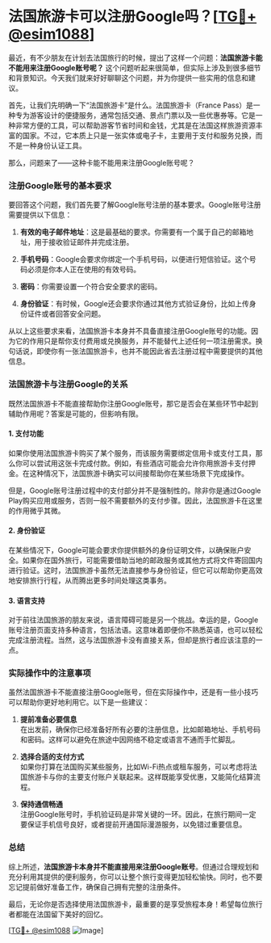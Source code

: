# 法国旅游卡可以注册Google吗？[[TG💪+ @esim1088](https://t.me/s/esim1088)]

最近，有不少朋友在计划去法国旅行的时候，提出了这样一个问题：**法国旅游卡能不能用来注册Google账号呢？** 这个问题听起来很简单，但实际上涉及到很多细节和背景知识。今天我们就来好好聊聊这个问题，并为你提供一些实用的信息和建议。

首先，让我们先明确一下“法国旅游卡”是什么。法国旅游卡（France Pass）是一种专为游客设计的便捷服务，通常包括交通、景点门票以及一些优惠券等。它是一种非常方便的工具，可以帮助游客节省时间和金钱，尤其是在法国这样旅游资源丰富的国家。不过，它本质上只是一张实体或电子卡，主要用于支付和服务兑换，而不是一种身份认证工具。

那么，问题来了——这种卡能不能用来注册Google账号呢？

### 注册Google账号的基本要求

要回答这个问题，我们首先要了解Google账号注册的基本要求。Google账号注册需要提供以下信息：

1. **有效的电子邮件地址**：这是最基础的要求。你需要有一个属于自己的邮箱地址，用于接收验证邮件并完成注册。
   
2. **手机号码**：Google会要求你绑定一个手机号码，以便进行短信验证。这个号码必须是你本人正在使用的有效号码。

3. **密码**：你需要设置一个符合安全要求的密码。

4. **身份验证**：有时候，Google还会要求你通过其他方式验证身份，比如上传身份证件或者回答安全问题。

从以上这些要求来看，法国旅游卡本身并不具备直接注册Google账号的功能。因为它的作用只是帮你支付费用或兑换服务，并不能替代上述任何一项注册需求。换句话说，即使你有一张法国旅游卡，也并不能因此省去注册过程中需要提供的其他信息。

### 法国旅游卡与注册Google的关系

既然法国旅游卡不能直接帮助你注册Google账号，那它是否会在某些环节中起到辅助作用呢？答案是可能的，但影响有限。

#### 1. 支付功能
如果你使用法国旅游卡购买了某个服务，而该服务需要绑定信用卡或支付工具，那么你可以尝试用这张卡完成付款。例如，有些酒店可能会允许你用旅游卡支付押金。在这种情况下，法国旅游卡确实可以间接帮助你在某些场景下完成操作。

但是，Google账号注册过程中的支付部分并不是强制性的。除非你是通过Google Play购买应用或服务，否则一般不需要额外的支付步骤。因此，法国旅游卡在这里的作用微乎其微。

#### 2. 身份验证
在某些情况下，Google可能会要求你提供额外的身份证明文件，以确保账户安全。如果你在国外旅行，可能需要借助当地的邮政服务或其他方式将文件寄回国内进行验证。这时，法国旅游卡虽然无法直接参与身份验证，但它可以帮助你更高效地安排旅行行程，从而腾出更多时间处理这类事务。

#### 3. 语言支持
对于前往法国旅游的朋友来说，语言障碍可能是另一个挑战。幸运的是，Google账号注册页面支持多种语言，包括法语。这意味着即便你不熟悉英语，也可以轻松完成注册流程。当然，这与法国旅游卡没有直接关系，但却是旅行者应该注意的一点。

### 实际操作中的注意事项

虽然法国旅游卡不能直接注册Google账号，但在实际操作中，还是有一些小技巧可以帮助你更好地利用它。以下是一些建议：

1. **提前准备必要信息**  
   在出发前，确保你已经准备好所有必要的注册信息，比如邮箱地址、手机号码和密码。这样可以避免在旅途中因网络不稳定或语言不通而手忙脚乱。

2. **选择合适的支付方式**  
   如果你打算在法国购买某些服务，比如Wi-Fi热点或租车服务，可以考虑将法国旅游卡与你的主要支付账户关联起来。这样既能享受优惠，又能简化结算流程。

3. **保持通信畅通**  
   注册Google账号时，手机验证码是非常关键的一环。因此，在旅行期间一定要保证手机信号良好，或者提前开通国际漫游服务，以免错过重要信息。

### 总结

综上所述，**法国旅游卡本身并不能直接用来注册Google账号**。但通过合理规划和充分利用其提供的便利服务，你可以让整个旅行变得更加轻松愉快。同时，也不要忘记提前做好准备工作，确保自己拥有完整的注册条件。

最后，无论你是否选择使用法国旅游卡，最重要的是享受旅程本身！希望每位旅行者都能在法国留下美好的回忆。

[[TG💪+ @esim1088](https://t.me/s/esim1088) ![Image](https://i.postimg.cc/4NQfJmqS/Snipaste-2025-05-13-00-14-12.png)]